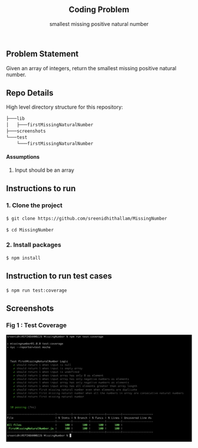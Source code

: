 
<h2 align="center">Coding Problem</h2>
<p align="center">smallest missing positive natural number</p>

<br>

## Problem Statement
Given an array of integers, return the smallest missing positive natural number.

## Repo Details

High level directory structure for this repository:

```bash
├───lib
│   ├───firstMissingNaturalNumber
├───screenshots
└───test
    └───firstMissingNaturalNumber
```        

#### Assumptions
1. Input should be an array

## Instructions to run

### 1. Clone the project
```bash
$ git clone https://github.com/sreenidhithallam/MissingNumber
```

```bash
$ cd MissingNumber
```

### 2. Install packages


```
$ npm install
```

## Instruction to run test cases

```
$ npm run test:coverage
```

##  Screenshots

  ### Fig 1 : Test Coverage
  ![Screenshot](https://github.com/sreenidhithallam/Missing-Number/blob/main/screenshots/testCoverage.png)
